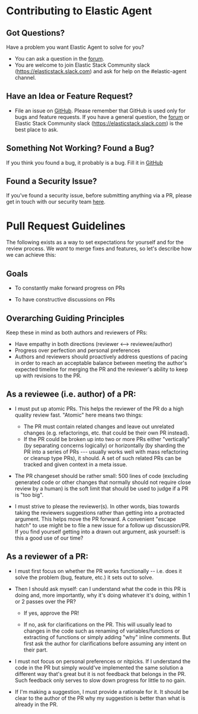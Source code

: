 # Contributing to Elastic Agent

## Got Questions?

Have a problem you want Elastic Agent to solve for you?

* You can ask a question in the [forum](https://discuss.elastic.co/c/elastic-stack/elastic-agent).
* You are welcome to join Elastic Stack Community slack (https://elasticstack.slack.com) and ask for help on the #elastic-agent channel.

## Have an Idea or Feature Request?

* File an issue on [GitHub](https://github.com/elastic/elastic-agent/issues). Please remember that GitHub is used only for bugs and feature requests. If you have a general question, the [forum](https://discuss.elastic.co/c/elastic-stack/elastic-agent) or Elastic Stack Community slack (https://elasticstack.slack.com) is the best place to ask.

## Something Not Working? Found a Bug?

If you think you found a bug, it probably is a bug. Fill it in [GitHub](https://github.com/elastic/elastic-agent/issues)

## Found a Security Issue?

If you've found a security issue, before submitting anything via a PR, please
get in touch with our security team [here](https://www.elastic.co/community/security).

# Pull Request Guidelines

The following exists as a way to set expectations for yourself and for the review process. We *want* to merge fixes and features, so let's describe how we can achieve this:

## Goals

* To constantly make forward progress on PRs

* To have constructive discussions on PRs

## Overarching Guiding Principles

Keep these in mind as both authors and reviewers of PRs:

* Have empathy in both directions (reviewer <--> reviewee/author)
* Progress over perfection and personal preferences
* Authors and reviewers should proactively address questions of pacing in order to reach an acceptable balance between meeting the author's expected timeline for merging the PR and the reviewer's ability to keep up with revisions to the PR.

## As a reviewee (i.e. author) of a PR:

* I must put up atomic PRs. This helps the reviewer of the PR do a high quality review fast. "Atomic" here means two things:
  - The PR must contain related changes and leave out unrelated changes (e.g. refactorings, etc. that could be their own PR instead).
  - If the PR could be broken up into two or more PRs either "vertically" (by separating concerns logically) or horizontally (by sharding the PR into a series of PRs --- usually works well with mass refactoring or cleanup type PRs), it should. A set of such related PRs can be tracked and given context in a meta issue.

* The PR changeset should be rather small: 500 lines of code (excluding generated code or other changes that normally should not require close review by a human) is the soft limit that should be used to judge if a PR is "too big".

* I must strive to please the reviewer(s). In other words, bias towards taking the reviewers suggestions rather than getting into a protracted argument. This helps move the PR forward. A convenient "escape hatch" to use might be to file a new issue for a follow up discussion/PR. If you find yourself getting into a drawn out argument, ask yourself: is this a good use of our time?

## As a reviewer of a PR:

* I must first focus on whether the PR works functionally -- i.e. does it solve the problem (bug, feature, etc.) it sets out to solve.

* Then I should ask myself: can I understand what the code in this PR is doing and, more importantly, why it's doing whatever it's doing, within 1 or 2 passes over the PR?

  * If yes, approve the PR!

  * If no, ask for clarifications on the PR. This will usually lead to changes in the code such as renaming of variables/functions or extracting of functions or simply adding "why" inline comments. But first ask the author for clarifications before assuming any intent on their part.

* I must not focus on personal preferences or nitpicks. If I understand the code in the PR but simply would've implemented the same solution a different way that's great but it is not feedback that belongs in the PR. Such feedback only serves to slow down progress for little to no gain.

* If I'm making a suggestion, I must provide a rationale for it.  It should be clear to the author of the PR why my suggestion is better than what is already in the PR.


